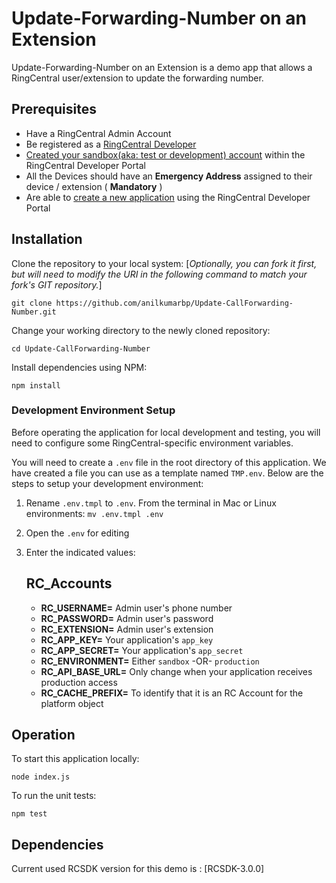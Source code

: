 Update-Forwarding-Number on an Extension
=======================

Update-Forwarding-Number on an Extension is a demo app that allows a RingCentral user/extension to update the forwarding number.

## Prerequisites

* Have a RingCentral Admin Account
* Be registered as a [RingCentral Developer](https://developers.ringcentral.com/)
* [Created your sandbox(aka: test or development) account](https://developer.ringcentral.com/library/tutorials/test-account.html) within the RingCentral Developer Portal
* All the Devices should have an **Emergency Address** assigned to their device / extension ( **Mandatory** )
* Are able to [create a new application](https://developer.ringcentral.com/my-account.html#/applications) using the RingCentral Developer Portal

## Installation

Clone the repository to your local system:
[_Optionally, you can fork it first, but will need to modify the URI in the following command to match your fork's GIT repository._]

```
git clone https://github.com/anilkumarbp/Update-CallForwarding-Number.git
```

Change your working directory to the newly cloned repository:
```
cd Update-CallForwarding-Number
```

Install dependencies using NPM:
```
npm install
```

### Development Environment Setup

Before operating the application for local development and testing, you will need to configure some RingCentral-specific environment variables.

You will need to create a `.env` file in the root directory of this application. We have created a file you can use as a template named `TMP.env`. Below are the steps to setup your development environment:

1. Rename `.env.tmpl` to `.env`. From the terminal in Mac or Linux environments: `mv .env.tmpl .env`
2. Open the `.env` for editing
3. Enter the indicated values:

    ## RC_Accounts
    * **RC_USERNAME=** Admin user's phone number
    * **RC_PASSWORD=** Admin user's password
    * **RC_EXTENSION=** Admin user's extension
    * **RC_APP_KEY=** Your application's `app_key`
    * **RC_APP_SECRET=** Your application's `app_secret`
    * **RC_ENVIRONMENT=** Either `sandbox` -OR- `production`
    * **RC_API_BASE_URL=** Only change when your application receives production access
    * **RC_CACHE_PREFIX=** To identify that it is an RC Account for the platform object


## Operation

To start this application locally:
```
node index.js
```

To run the unit tests:
```
npm test
```

## Dependencies

Current used RCSDK version for this demo is :
[RCSDK-3.0.0]

